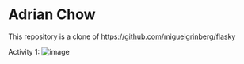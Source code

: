 # Adrian Chow
This repository is a clone of https://github.com/miguelgrinberg/flasky

Activity 1:
![image](https://github.com/adrianchow-tech/ECE444-F2023-Lab1/assets/81934116/4a13e306-5617-440e-927f-88739f09ca34)
